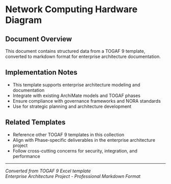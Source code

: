 # Network Computing Hardware Diagram

## Document Overview
This document contains structured data from a TOGAF 9 template, converted to markdown format for enterprise architecture documentation.

## Implementation Notes
- This template supports enterprise architecture modeling and documentation
- Integrate with existing ArchiMate models and TOGAF phases
- Ensure compliance with governance frameworks and NORA standards
- Use for strategic planning and architecture development

## Related Templates
- Reference other TOGAF 9 templates in this collection
- Align with Phase-specific deliverables in the enterprise architecture project
- Follow cross-cutting concerns for security, integration, and performance

---
*Converted from TOGAF 9 Excel template*  
*Enterprise Architecture Project - Professional Markdown Format*
